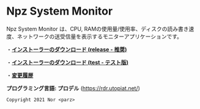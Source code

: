 # Npz System Monitor
Npz System Monitor は、CPU, RAMの使用量/使用率、ディスクの読み書き速度、ネットワークの送受信量を表示するモニターアプリケーションです。

・[**インストーラーのダウンロード (release - 推奨)**](https://github.com/Milkeyyy/npz-system-monitor/raw/main/Package/0_Installer/NpzSystemMonitor-OnlineInstaller.exe "インストーラーのダウンロード")

・[**インストーラーのダウンロード (test - テスト版)**](https://github.com/Milkeyyy/npz-system-monitor/raw/main/Package/0_Installer/2_Test/NpzSystemMonitor-OnlineInstaller.exe "インストーラーのダウンロード")

・[**変更履歴**](https://raw.githubusercontent.com/Milkeyyy/npz-system-monitor/main/Changelog.txt "変更履歴を表示")

**プログラミング言語: プロデル** (https://rdr.utopiat.net/)

`Copyright 2021 Nor <parz>`
